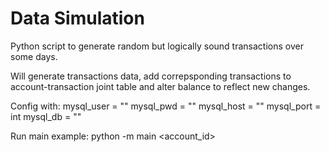 # Data Simulation
Python script to generate random but logically sound transactions over some days. 

Will generate transactions data, add correpsponding transactions to account-transaction joint table and alter balance to reflect new changes. 

Config with:
mysql_user = ""
mysql_pwd = ""
mysql_host = ""
mysql_port = int
mysql_db = ""

Run main example:
python -m main <account_id> <Number of Days> <Earner status> <Spending status>
